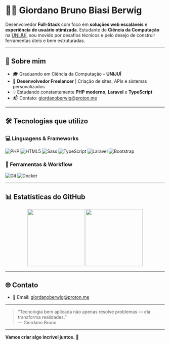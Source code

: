# 👨‍💻 Giordano Bruno Biasi Berwig

Desenvolvedor **Full-Stack** com foco em **soluções web escaláveis** e **experiência de usuário otimizada**. Estudante de **Ciência da Computação** na [UNIJUÍ](https://www.unijui.edu.br), sou movido por desafios técnicos e pelo desejo de construir ferramentas úteis e bem estruturadas.

---

## 🧠 Sobre mim

- 🎓 Graduando em Ciência da Computação – **UNIJUÍ**
- 💼 **Desenvolvedor Freelancer** | Criação de sites, APIs e sistemas personalizados
- 💡 Estudando constantemente **PHP moderno**, **Laravel** e **TypeScript**
- 📬 Contato: [giordanoberwig@proton.me](mailto:giordanoberwig@proton.me)

---

## 🛠️ Tecnologias que utilizo

### 💻 Linguagens & Frameworks
![PHP](https://img.shields.io/badge/PHP-777BB4?style=for-the-badge&logo=php&logoColor=white)
![HTML5](https://img.shields.io/badge/HTML5-E34F26?style=for-the-badge&logo=html5&logoColor=white)
![Sass](https://img.shields.io/badge/Sass-CC6699?style=for-the-badge&logo=sass&logoColor=white)
![TypeScript](https://img.shields.io/badge/TypeScript-007ACC?style=for-the-badge&logo=typescript&logoColor=white)
![Laravel](https://img.shields.io/badge/Laravel-FF2D20?style=for-the-badge&logo=laravel&logoColor=white)
![Bootstrap](https://img.shields.io/badge/Bootstrap-7952B3?style=for-the-badge&logo=bootstrap&logoColor=white)

### 🧰 Ferramentas & Workflow
![Git](https://img.shields.io/badge/Git-F05032?style=for-the-badge&logo=git&logoColor=white)
![Docker](https://img.shields.io/badge/Docker-2496ED?style=for-the-badge&logo=docker&logoColor=white)

---

## 📊 Estatísticas do GitHub

<div align="center">
  <img height="180em" src="https://github-readme-stats.vercel.app/api?username=ggkooo&show_icons=true&theme=dark&include_all_commits=true&count_private=true"/>
  <img height="180em" src="https://github-readme-stats.vercel.app/api/top-langs/?username=ggkooo&layout=compact&langs_count=8&theme=dark"/>
</div>

---

## 🌐 Contato

- 📧 Email: [giordanoberwig@proton.me](mailto:giordanoberwig@proton.me)  

---

> “Tecnologia bem aplicada não apenas resolve problemas — ela transforma realidades.”  
> — Giordano Bruno

---

**Vamos criar algo incrível juntos.** 🚀
